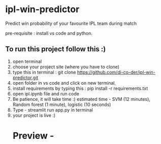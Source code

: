 # ipl-win-predictor
Predict win probability of your favourite IPL team during match

pre-requisite : install vs code and python.

## To run this project follow this :)

1. open terminal
2. choose your project site (where you have to clone)
3. type this in terminal : git clone https://github.com/di-co-der/ipl-win-predictor.git
4. open folder in vs code and click on new terminal.
5. install requirements by typing this :  pip install -r requirements.txt
6. open ipl.ipynb file and run code
7. Be patience, it will take time :) estimated time - SVM (12 minutes), Random forest (1 minute), logistic (10 seconds)
8. Type - streamlit run app.py in terminal
9. your project is live :)
    # Preview - 

